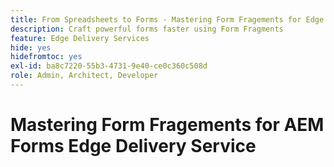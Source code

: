 ```yaml
---
title: From Spreadsheets to Forms - Mastering Form Fragements for Edge Delivery Forms
description: Craft powerful forms faster using Form Fragments
feature: Edge Delivery Services
hide: yes
hidefromtoc: yes
exl-id: ba8c7220-55b3-4731-9e40-ce0c360c508d
role: Admin, Architect, Developer
---
```

# Mastering Form Fragements for AEM Forms Edge Delivery Service
